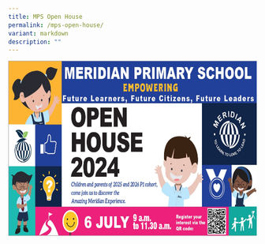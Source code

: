 ```yaml
---
title: MPS Open House
permalink: /mps-open-house/
variant: markdown
description: ""
---
```

<img src="/images/About%20As/2024_Open_House_invitation_for_Kindergartens_24_Apr_24.jpg" style="width:650px;height:355px;float:center">

